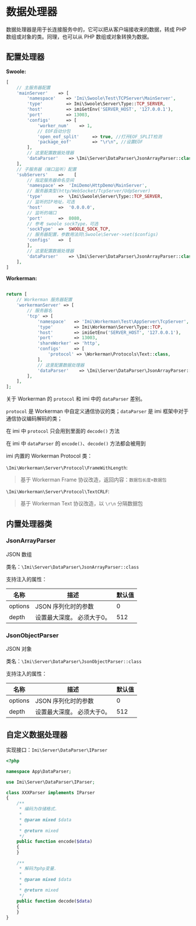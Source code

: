 # 数据处理器

数据处理器是用于长连接服务中的，它可以把从客户端接收来的数据，转成 PHP 数组或对象的类。同理，也可以从 PHP 数组或对象转换为数据。

## 配置处理器

**Swoole:**

```php
[
    // 主服务器配置
    'mainServer'    => [
        'namespace'    => 'Imi\Swoole\Test\TCPServer\MainServer',
        'type'         => Imi\Swoole\Server\Type::TCP_SERVER,
        'host'         => imiGetEnv('SERVER_HOST', '127.0.0.1'),
        'port'         => 13003,
        'configs'      => [
            'worker_num'    => 1,
            // EOF自动分包
            'open_eof_split'     => true, //打开EOF_SPLIT检测
            'package_eof'        => "\r\n", //设置EOF
        ],
        // 这里配置数据处理器
        'dataParser'    => \Imi\Server\DataParser\JsonArrayParser::class,
    ],
    // 子服务器（端口监听）配置
    'subServers'    =>    [
        // 指定服务器命名空间
        'namespace'	=>	'ImiDemo\HttpDemo\MainServer',
        // 服务器类型(http/WebSocket/TcpServer/UdpServer)
        'type'		=>	\Imi\Swoole\Server\Type::TCP_SERVER,
        // 监听的IP地址，可选
        'host'		=>	'0.0.0.0',
        // 监听的端口
        'port'		=>	8080,
        // 参考 swoole sockType，可选
        'sockType'	=>	SWOOLE_SOCK_TCP,
        // 服务器配置，参数用法同\Swoole\Server->set($configs)
        'configs'	=>	[
        ],
        // 这里配置数据处理器
        'dataParser'    => \Imi\Server\DataParser\JsonArrayParser::class,
    ],
]
```

**Workerman:**

```php

return [
    // Workerman 服务器配置
    'workermanServer' => [
        // 服务器名
        'tcp' => [
            'namespace'   => 'Imi\Workerman\Test\AppServer\TcpServer',
            'type'        => Imi\Workerman\Server\Type::TCP,
            'host'        => imiGetEnv('SERVER_HOST', '127.0.0.1'),
            'port'        => 13003,
            'shareWorker' => 'http',
            'configs'     => [
                'protocol' => \Workerman\Protocols\Text::class,
            ],
            // 这里配置数据处理器
            'dataParser'    => \Imi\Server\DataParser\JsonArrayParser::class,
        ],
    ],
];
```

关于 Workerman 的 `protocol` 和 imi 中的 `dataParser` 差别。

`protocol` 是 Workerman 中自定义通信协议的类；`dataParser` 是 imi 框架中对于通信协议编码解码的类；

在 imi 中 `protocol` 只会用到里面的 `decode()` 方法

在 imi 中 `dataParser` 的 `encode()`、`decode()` 方法都会被用到

imi 内置的 Workerman Protocol 类：

`\Imi\Workerman\Server\Protocol\FrameWithLength`:

> 基于 Workerman Frame 协议改造，返回内容：`数据包长度+数据包`

`\Imi\Workerman\Server\Protocol\TextCRLF`:

> 基于 Workerman Text 协议改造，以 `\r\n` 分隔数据包

## 内置处理器类

### JsonArrayParser

JSON 数组

类名：`\Imi\Server\DataParser\JsonArrayParser::class`

支持注入的属性：

名称 | 描述 | 默认值
-|-|-
options | JSON 序列化时的参数 | 0 |
depth | 设置最大深度。 必须大于0。 | 512 |

### JsonObjectParser

JSON 对象

类名：`\Imi\Server\DataParser\JsonObjectParser::class`

支持注入的属性：

名称 | 描述 | 默认值
-|-|-
options | JSON 序列化时的参数 | 0 |
depth | 设置最大深度。 必须大于0。 | 512 |

## 自定义数据处理器

实现接口：`Imi\Server\DataParser\IParser`

```php
<?php

namespace App\DataParser;

use Imi\Server\DataParser\IParser;

class XXXParser implements IParser
{
    /**
     * 编码为存储格式.
     *
     * @param mixed $data
     *
     * @return mixed
     */
    public function encode($data)
    {
    }

    /**
     * 解码为php变量.
     *
     * @param mixed $data
     *
     * @return mixed
     */
    public function decode($data)
    {
    }
}
```
